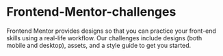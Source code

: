 # Frontend-Mentor-challenges
 Frontend Mentor provides designs so that you can practice your front-end skills using a real-life workflow. Our challenges include designs (both mobile and desktop), assets, and a style guide to get you started. 
